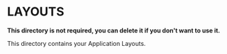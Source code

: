 # LAYOUTS

**This directory is not required, you can delete it if you don't want to use it.**

This directory contains your Application Layouts.
